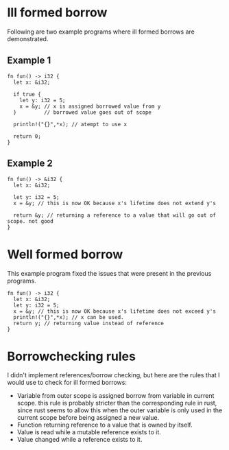 # Ill formed borrow

Following are two example programs where ill formed borrows are demonstrated.

## Example 1
```
fn fun() -> i32 {
  let x: &i32;
  
  if true {
    let y: i32 = 5;
    x = &y; // x is assigned borrowed value from y
  }         // borrowed value goes out of scope
  
  println!("{}",*x); // atempt to use x

  return 0;
}
```
## Example 2
```
fn fun() -> &i32 {
  let x: &i32;
  
  let y: i32 = 5;
  x = &y; // this is now OK because x's lifetime does not extend y's
  
  return &y; // returning a reference to a value that will go out of scope. not good
}
```

# Well formed borrow

This example program fixed the issues that were present in the previous programs.

```
fn fun() -> i32 {
  let x: &i32;
  let y: i32 = 5;
  x = &y; // this is now OK because x's lifetime does not exceed y's
  println!("{}",*x); // x can be used.
  return y; // returning value instead of reference
}
```

# Borrowchecking rules

I didn't implement references/borrow checking, but here are the rules that I would use to check for ill formed borrows:
- Variable from outer scope is assigned borrow from variable in current scope.
this rule is probably stricter than the corresponding rule in rust, since rust seems to allow this when the outer variable
is only used in the current scope before being assigned a new value.
- Function returning reference to a value that is owned by itself.
- Value is read while a mutable reference exists to it.
- Value changed while a reference exists to it.
